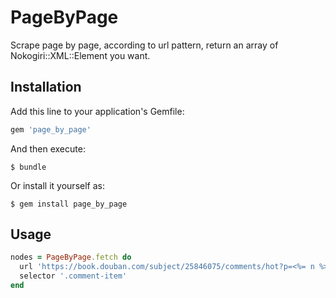 # PageByPage

Scrape page by page, according to url pattern, return an array of Nokogiri::XML::Element you want.

## Installation

Add this line to your application's Gemfile:

```ruby
gem 'page_by_page'
```

And then execute:

    $ bundle

Or install it yourself as:

    $ gem install page_by_page

## Usage

```ruby
nodes = PageByPage.fetch do
  url 'https://book.douban.com/subject/25846075/comments/hot?p=<%= n %>'
  selector '.comment-item'
end
```

